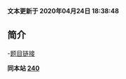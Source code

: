 **文本更新于 2020年04月24日 18:38:48**
 
 
## 简介
-[题目链接](https://leetcode-cn.com/problems/er-wei-shu-zu-zhong-de-cha-zhao-lcof/)

**同本站 [240](/algorithms/leetcode-problems/article/240.md)**
